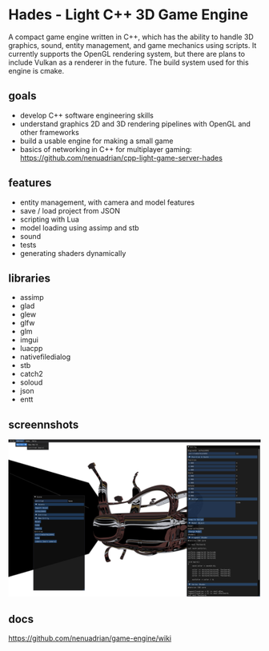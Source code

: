 # Hades - Light C++ 3D Game Engine 

A compact game engine written in C++, which has the ability to handle 3D graphics, sound, entity management, and game mechanics using scripts. It currently supports the OpenGL rendering system, but there are plans to include Vulkan as a renderer in the future. The build system used for this engine is cmake.

## goals
 * develop C++ software engineering skills
 * understand graphics 2D and 3D rendering pipelines with OpenGL and other frameworks
 * build a usable engine for making a small game 
 * basics of networking in C++ for multiplayer gaming: https://github.com/nenuadrian/cpp-light-game-server-hades

## features

 * entity management, with camera and model features
 * save / load project from JSON
 * scripting with Lua
 * model loading using assimp and stb
 * sound 
 * tests 
 * generating shaders dynamically

## libraries

 * assimp
 * glad
 * glew
 * glfw
 * glm
 * imgui
 * luacpp
 * nativefiledialog
 * stb
 * catch2
 * soloud
 * json
 * entt

## screennshots

![Screen](docs/screen.jpg)

## docs 

https://github.com/nenuadrian/game-engine/wiki

